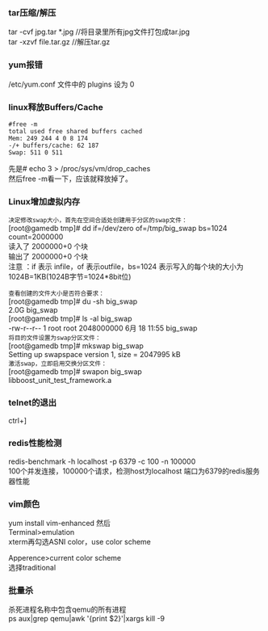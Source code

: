 ### tar压缩/解压
tar -cvf jpg.tar *.jpg //将目录里所有jpg文件打包成tar.jpg   
tar -xzvf file.tar.gz //解压tar.gz  

### yum报错
/etc/yum.conf 文件中的 plugins 设为 0

### linux释放Buffers/Cache
```Linux
#free -m  
total used free shared buffers cached  
Mem: 249 244 4 0 8 174  
-/+ buffers/cache: 62 187  
Swap: 511 0 511  
```  
先是# echo 3 > /proc/sys/vm/drop_caches  
然后free -m看一下，应该就释放掉了。  
 
### Linux增加虚拟内存  
`决定修改swap大小，首先在空间合适处创建用于分区的swap文件：`  
[root@gamedb tmp]# dd if=/dev/zero of=/tmp/big_swap bs=1024 count=2000000  
读入了 2000000+0 个块  
输出了 2000000+0 个块  
注意 ：if 表示 infile，of 表示outfile，bs=1024 表示写入的每个块的大小为1024B=1KB(1024B字节=1024*8bit位)  

`查看创建的文件大小是否符合要求：`  
[root@gamedb tmp]# du -sh big_swap  
2.0G    big_swap  
[root@gamedb tmp]# ls -al big_swap  
-rw-r--r--  1 root root 2048000000  6月 18 11:55 big_swap  
`将目的文件设置为swap分区文件：`  
[root@gamedb tmp]# mkswap big_swap  
Setting up swapspace version 1, size = 2047995 kB  
`激活swap，立即启用交换分区文件：`  
[root@gamedb tmp]# swapon big_swap  
libboost_unit_test_framework.a  


### telnet的退出  
ctrl+]

### redis性能检测
redis-benchmark -h localhost -p 6379 -c 100 -n 100000  
100个并发连接，100000个请求，检测host为localhost 端口为6379的redis服务器性能

### vim颜色
yum install vim-enhanced
然后  
Terminal>emulation  
xterm再勾选ASNI color，use color scheme  

Apperence>current color scheme  
选择traditional  

### 批量杀

杀死进程名称中包含qemu的所有进程  
ps aux|grep qemu|awk '{print $2}'|xargs kill -9
